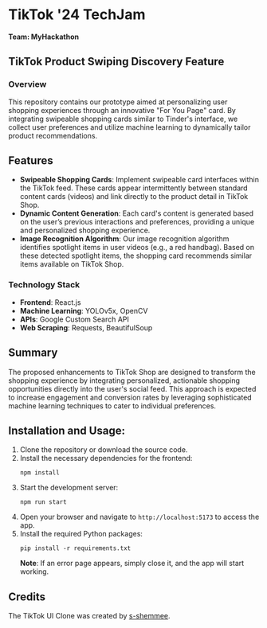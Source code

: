 # TikTok '24 TechJam

**Team: MyHackathon**

## TikTok Product Swiping Discovery Feature

### Overview
This repository contains our prototype aimed at personalizing user shopping experiences through an innovative "For You Page" card. By integrating swipeable shopping cards similar to Tinder's interface, we collect user preferences and utilize machine learning to dynamically tailor product recommendations.

## Features
- **Swipeable Shopping Cards**: Implement swipeable card interfaces within the TikTok feed. These cards appear intermittently between standard content cards (videos) and link directly to the product detail in TikTok Shop.
- **Dynamic Content Generation**: Each card's content is generated based on the user’s previous interactions and preferences, providing a unique and personalized shopping experience.
- **Image Recognition Algorithm**: Our image recognition algorithm identifies spotlight items in user videos (e.g., a red handbag). Based on these detected spotlight items, the shopping card recommends similar items available on TikTok Shop.


### Technology Stack

- **Frontend**: React.js
- **Machine Learning**: YOLOv5x, OpenCV
- **APIs**: Google Custom Search API
- **Web Scraping**: Requests, BeautifulSoup

## Summary
The proposed enhancements to TikTok Shop are designed to transform the shopping experience by integrating personalized, actionable shopping opportunities directly into the user's social feed. This approach is expected to increase engagement and conversion rates by leveraging sophisticated machine learning techniques to cater to individual preferences.

## Installation and Usage:
1. Clone the repository or download the source code.
2. Install the necessary dependencies for the frontend:
    ```
    npm install
    ```
3. Start the development server:
    ```
    npm run start
    ```
4. Open your browser and navigate to `http://localhost:5173` to access the app.
5. Install the required Python packages:
    ```
    pip install -r requirements.txt
    ```
    **Note**: If an error page appears, simply close it, and the app will start working.

###

## Credits
The TikTok UI Clone was created by [s-shemmee](https://github.com/s-shemmee).